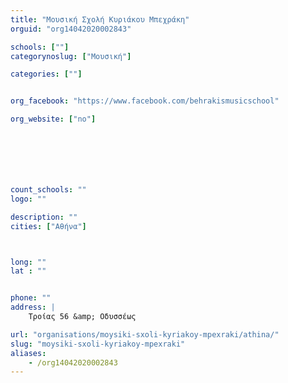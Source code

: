 ```yaml
---
title: "Μουσική Σχολή Κυριάκου Μπεχράκη"
orguid: "org14042020002843"

schools: [""]
categorynoslug: ["Μουσική"]

categories: [""]


org_facebook: "https://www.facebook.com/behrakismusicschool"

org_website: ["no"]







count_schools: ""
logo: ""

description: ""
cities: ["Αθήνα"]



long: ""
lat : ""


phone: ""
address: |
    Τροίας 56 &amp; Οδυσσέως

url: "organisations/moysiki-sxoli-kyriakoy-mpexraki/athina/"
slug: "moysiki-sxoli-kyriakoy-mpexraki"
aliases:
    - /org14042020002843
---
```



